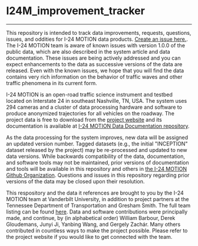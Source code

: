 # I24M_improvement_tracker
- - -
This repository is intended to track data improvements, requests, questions, issues, and oddities for I-24 MOTION data products. [Create an issue here.](https://github.com/I24-MOTION/I24M_improvement_tracker/issues). The I-24 MOTION team is aware of known issues with version 1.0.0 of the public data, which are also described in the system article and data documentation. These issues are being actively addressed and you can expect enhancements to the data as successive versions of the data are released. Even with the known issues, we hope that you will find the data contains very rich information on the behavior of traffic waves and other traffic phenomena in its current form.

I-24 MOTION is an open-road traffic science instrument and testbed located on Interstate 24 in southeast Nashville, TN, USA. The system uses 294 cameras and a cluster of data processing hardware and software to produce anonymized trajectories for all vehicles on the roadway. The project data is free to download from the [project website](https://i24motion.org) and its documentation is available at [I-24 MOTION Data Documentation repository](https://github.com/I24-MOTION/I24M_documentation).

As the data processing for the system improves, new data will be assigned an updated version number. Tagged datasets (e.g., the initial "INCEPTION" dataset released by the project) may be re-processed and updated to new data versions. While backwards compatibility of the data, documentation, and software tools may not be maintained, prior versions of documentation and tools will be available in this repository and others in [the I-24 MOTION Github Organization](https://github.com/I24-MOTION). Questions and issues in this repository regarding prior versions of the data may be closed upon their resolution.

This respository and the data it references are brought to you by the I-24 MOTION team at Vanderbilt University, in addition to project partners at the Tennessee Department of Transportation and Gresham Smith. The full team listing can be found [here](https://i24motion.org/team). Data and software contributions were principally made, and continue, by (in alphabetical order) William Barbour, Derek Gloudemans, Junyi Ji, Yanbing Wang, and Gergely Zachár. Many others contributed in countless ways to make the project possible. Please refer to the project website if you would like to get connected with the team.

